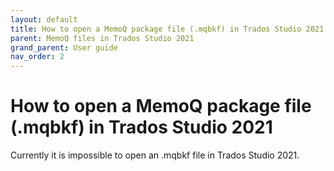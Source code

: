```yaml
---
layout: default
title: How to open a MemoQ package file (.mqbkf) in Trados Studio 2021
parent: MemoQ files in Trados Studio 2021
grand_parent: User guide
nav_order: 2
---
```


# How to open a MemoQ package file (.mqbkf) in Trados Studio 2021

Currently it is impossible to open an .mqbkf file in Trados Studio 2021.